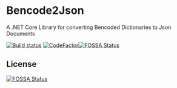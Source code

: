 # Bencode2Json

A .NET Core Library for converting Bencoded Dictionaries to Json Documents 

[![Build status](https://ci.appveyor.com/api/projects/status/fcije8tvireboq8d/branch/master?svg=true)](https://ci.appveyor.com/project/vijayshinva/bencode2json/branch/master)
[![CodeFactor](https://www.codefactor.io/repository/github/vijayshinva/bencode2json/badge)](https://www.codefactor.io/repository/github/vijayshinva/bencode2json)[![FOSSA Status](https://app.fossa.io/api/projects/git%2Bhttps%3A%2F%2Fgithub.com%2Fvijayshinva%2FBencode2Json.svg?type=shield)](https://app.fossa.io/projects/git%2Bhttps%3A%2F%2Fgithub.com%2Fvijayshinva%2FBencode2Json?ref=badge_shield)


## License
[![FOSSA Status](https://app.fossa.io/api/projects/git%2Bhttps%3A%2F%2Fgithub.com%2Fvijayshinva%2FBencode2Json.svg?type=large)](https://app.fossa.io/projects/git%2Bhttps%3A%2F%2Fgithub.com%2Fvijayshinva%2FBencode2Json?ref=badge_large)